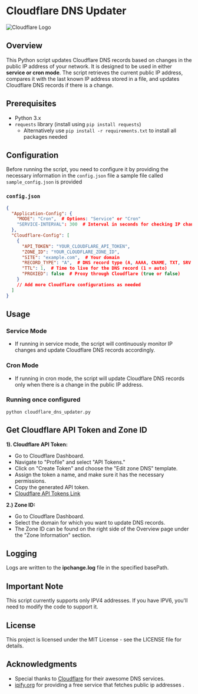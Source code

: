 # Cloudflare DNS Updater

![Cloudflare Logo](https://upload.wikimedia.org/wikipedia/commons/thumb/4/4b/Cloudflare_Logo.svg/512px-Cloudflare_Logo.svg.png)

## Overview

This Python script updates Cloudflare DNS records based on changes in the public IP address of your network. It is designed to be used in either **service or cron mode**. The script retrieves the current public IP address, compares it with the last known IP address stored in a file, and updates Cloudflare DNS records if there is a change.

## Prerequisites

- Python 3.x
- `requests` library (install using `pip install requests`)
	- Alternatively use `pip install -r requirements.txt` to install all packages needed

## Configuration

Before running the script, you need to configure it by providing the necessary information in the `config.json` file a sample file called `sample_config.json` is provided

### `config.json`

```json
{
  "Application-Config": {
    "MODE": "Cron",  # Options: "Service" or "Cron"
    "SERVICE-INTERVAL": 300  # Interval in seconds for checking IP changes (applicable in service mode)
  },
  "Cloudflare-Config": [
    {
      "API_TOKEN": "YOUR_CLOUDFLARE_API_TOKEN",
      "ZONE_ID": "YOUR_CLOUDFLARE_ZONE_ID",
      "SITE": "example.com",  # Your domain
      "RECORD_TYPE": "A",  # DNS record type (A, AAAA, CNAME, TXT, SRV, LOC, MX, NS, SPF)
      "TTL": 1,  # Time to live for the DNS record (1 = auto)
      "PROXIED": false  # Proxy through Cloudflare (true or false)
    }
    // Add more Cloudflare configurations as needed
  ]
}

```

## Usage
### Service Mode
  - If running in service mode, the script will continuously monitor IP changes and update Cloudflare DNS records accordingly.
  

### Cron Mode
  - If running in cron mode, the script will update Cloudflare DNS records only when there is a change in the public IP address. 

### Running once configured
```
python cloudflare_dns_updater.py
```


## Get Cloudflare API Token and Zone ID

**1). Cloudflare API Token:** 

- Go to Cloudflare Dashboard.
- Navigate to "Profile" and select "API Tokens."
- Click on "Create Token" and choose the "Edit zone DNS" template.
- Assign the token a name, and make sure it has the necessary permissions.
- Copy the generated API token.
-  [Cloudflare API Tokens Link](https://dash.cloudflare.com/profile/api-tokens)

**2.) Zone ID:**

- Go to Cloudflare Dashboard.
- Select the domain for which you want to update DNS records.
- The Zone ID can be found on the right side of the Overview page under the "Zone Information" section.

## Logging
Logs are written to the **ipchange.log** file in the specified basePath.

## Important Note
This script currently supports only IPV4 addresses. If you have IPV6, you'll need to modify the code to support it.

## License
This project is licensed under the MIT License - see the LICENSE file for details.

## Acknowledgments
- Special thanks to [Cloudflare](https://www.cloudflare.com) for their awesome DNS services.
- [ipify.org](https://www.ipify.org) for providing a free service that fetches public ip addresses .


